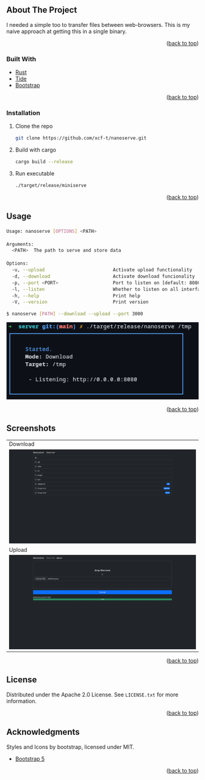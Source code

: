 <!-- Improved compatibility of back to top link: See: https://github.com/othneildrew/Best-README-Template/pull/73 -->
<a id="readme-top"></a>

<!-- ABOUT THE PROJECT -->
## About The Project

I needed a simple too to transfer files between web-browsers. This is my naive approach at getting this in a single binary.

<p align="right">(<a href="#readme-top">back to top</a>)</p>

### Built With

- [Rust](https://www.rust-lang.org/)
- [Tide](https://github.com/http-rs/tide)
- [Bootstrap](https://getbootstrap.com/)

<p align="right">(<a href="#readme-top">back to top</a>)</p>

### Installation

1. Clone the repo
   ```sh
   git clone https://github.com/xcf-t/nanoserve.git
   ```
2. Build with cargo
   ```sh
   cargo build --release
   ```
3. Run executable
   ```sh
   ./target/release/miniserve
   ```

<p align="right">(<a href="#readme-top">back to top</a>)</p>


<!-- USAGE EXAMPLES -->
## Usage

```bash
Usage: nanoserve [OPTIONS] <PATH>

Arguments:
  <PATH>  The path to serve and store data

Options:
  -u, --upload                         Activate upload functionality
  -d, --download                       Activate download funcionality
  -p, --port <PORT>                    Port to listen on [default: 8080]
  -l, --listen                         Whether to listen on all interfaces. True by default
  -h, --help                           Print help
  -V, --version                        Print version
```

```bash
$ nanoserve [PATH] --download --upload --port 3000
```
![Screenshot](screenshot.png)

<p align="right">(<a href="#readme-top">back to top</a>)</p>

## Screenshots

<table>
   <tbody>
   <tr><td>Download</td></tr>
   <tr>
      <td>
      <img src="screenshot-download.png" alt="Download Screenshot">
      </td>
   </tr>
   <tr><td>Upload</td></tr>
   <tr>
      <td>
      <img src="screenshot-upload.png" alt="Upload Screenshot">
      </td>
   </tr>
   </tbody>
</table>

<p align="right">(<a href="#readme-top">back to top</a>)</p>

<!-- LICENSE -->
## License

Distributed under the Apache 2.0 License. See `LICENSE.txt` for more information.

<p align="right">(<a href="#readme-top">back to top</a>)</p>

<!-- ACKNOWLEDGMENTS -->
## Acknowledgments

Styles and Icons by bootstrap, licensed under MIT.

* [Bootstrap 5](https://getbootstrap.com/)

<p align="right">(<a href="#readme-top">back to top</a>)</p>
